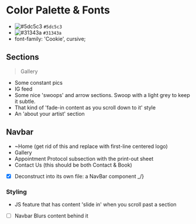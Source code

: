 # Color Palette & Fonts

- ![#5dc5c3](https://via.placeholder.com/300/5dc5c3/000000?text=+) `#5dc5c3`
- ![#31343a](https://via.placeholder.com/300/31343a/000000?text=+) `#31343a`
- font-family: 'Cookie', cursive;

## Sections

> Gallery

- Some constant pics
- IG feed
- Some nice 'swoops' and arrow sections. Swoop with a light grey to keep it subtle.
- That kind of 'fade-in content as you scroll down to it' style
- An 'about your artist' section

## Navbar

- ~Home (get rid of this and replace with first-line centered logo)
- Gallery
- Appointment Protocol
  subsection with the print-out sheet
- Contact Us (this should be both Contact & Book)
- [x] Deconstruct into its own file: a NavBar component \_/}

### Styling

- JS feature that has content 'slide in' when you scroll past a section
- [ ] Navbar Blurs content behind it

